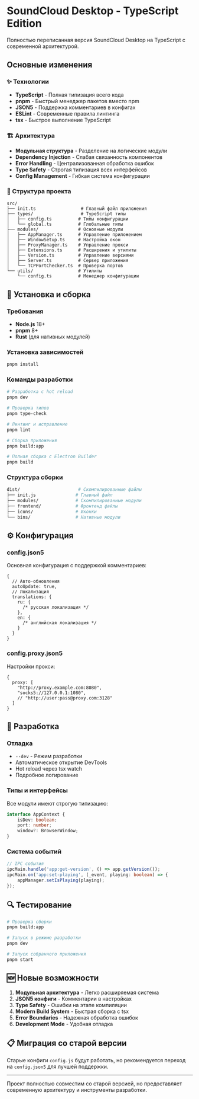 # SoundCloud Desktop - TypeScript Edition

Полностью переписанная версия SoundCloud Desktop на TypeScript с современной архитектурой.

## Основные изменения

### ✨ Технологии

- **TypeScript** - Полная типизация всего кода
- **pnpm** - Быстрый менеджер пакетов вместо npm
- **JSON5** - Поддержка комментариев в конфигах
- **ESLint** - Современные правила линтинга
- **tsx** - Быстрое выполнение TypeScript

### 🏗️ Архитектура

- **Модульная структура** - Разделение на логические модули
- **Dependency Injection** - Слабая связанность компонентов
- **Error Handling** - Централизованная обработка ошибок
- **Type Safety** - Строгая типизация всех интерфейсов
- **Config Management** - Гибкая система конфигурации

### 📁 Структура проекта

```
src/
├── init.ts                 # Главный файл приложения
├── types/                  # TypeScript типы
│   ├── config.ts          # Типы конфигурации
│   └── global.ts          # Глобальные типы
├── modules/               # Основные модули
│   ├── AppManager.ts      # Управление приложением
│   ├── WindowSetup.ts     # Настройка окон
│   ├── ProxyManager.ts    # Управление прокси
│   ├── Extensions.ts      # Расширения и утилиты
│   ├── Version.ts         # Управление версиями
│   ├── Server.ts          # Сервер приложения
│   └── TCPPortChecker.ts  # Проверка портов
└── utils/                 # Утилиты
    └── config.ts          # Менеджер конфигурации
```

## 🚀 Установка и сборка

### Требования

- **Node.js** 18+
- **pnpm** 8+
- **Rust** (для нативных модулей)

### Установка зависимостей

```bash
pnpm install
```

### Команды разработки

```bash
# Разработка с hot reload
pnpm dev

# Проверка типов
pnpm type-check  

# Линтинг и исправление
pnpm lint

# Сборка приложения
pnpm build:app

# Полная сборка с Electron Builder
pnpm build
```

### Структура сборки

```bash
dist/                      # Скомпилированные файлы
├── init.js               # Главный файл
├── modules/              # Скомпилированные модули
├── frontend/             # Фронтенд файлы
├── icons/                # Иконки
└── bins/                 # Нативные модули
```

## ⚙️ Конфигурация

### config.json5

Основная конфигурация с поддержкой комментариев:

```json5
{
  // Авто-обновления
  autoUpdate: true,
  // Локализация
  translations: {
    ru: {
      /* русская локализация */
    },
    en: {
      /* английская локализация */
    }
  }
}
```

### config.proxy.json5

Настройки прокси:

```json5
{
  proxy: [
    "http://proxy.example.com:8080",
    "socks5://127.0.0.1:1080",
    // "http://user:pass@proxy.com:3128"
  ]
}
```

## 🔧 Разработка

### Отладка

- `--dev` - Режим разработки
- Автоматическое открытие DevTools
- Hot reload через tsx watch
- Подробное логирование

### Типы и интерфейсы

Все модули имеют строгую типизацию:

```typescript
interface AppContext {
    isDev: boolean;
    port: number;
    window?: BrowserWindow;
}
```

### Система событий

```typescript
// IPC события
ipcMain.handle('app:get-version', () => app.getVersion());
ipcMain.on('app:set-playing', (_event, playing: boolean) => {
    appManager.setIsPlaying(playing);
});
```

## 🔍 Тестирование

```bash
# Проверка сборки
pnpm build:app

# Запуск в режиме разработки
pnpm dev

# Запуск собранного приложения
pnpm start
```

## 🆕 Новые возможности

1. **Модульная архитектура** - Легко расширяемая система
2. **JSON5 конфиги** - Комментарии в настройках
3. **Type Safety** - Ошибки на этапе компиляции
4. **Modern Build System** - Быстрая сборка с tsx
5. **Error Boundaries** - Надежная обработка ошибок
6. **Development Mode** - Удобная отладка

## 📋 Миграция со старой версии

Старые конфиги `config.js` будут работать, но рекомендуется переход на `config.json5` для лучшей поддержки.

---

Проект полностью совместим со старой версией, но предоставляет современную архитектуру и инструменты разработки.